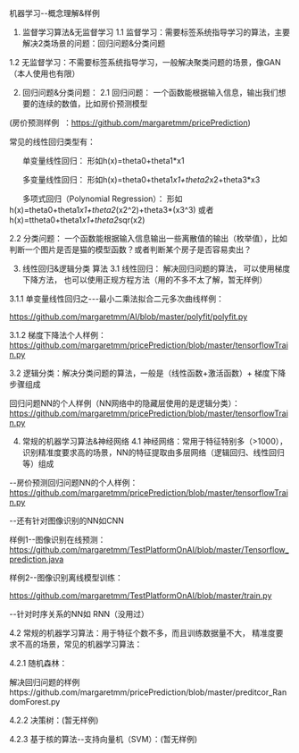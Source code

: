 机器学习--概念理解&样例


1. 监督学习算法&无监督学习
1.1 监督学习：需要标签系统指导学习的算法，主要解决2类场景的问题：回归问题&分类问题

1.2 无监督学习：不需要标签系统指导学习，一般解决聚类问题的场景，像GAN（本人使用也有限）

2. 回归问题&分类问题：
2.1 回归问题： 一个函数能根据输入信息，输出我们想要的连续的数值，比如房价预测模型

(房价预测样例  ：https://github.com/margaretmm/pricePrediction)

常见的线性回归类型有：

      单变量线性回归： 形如h(x)=theta0+theta1*x1

      多变量线性回归： 形如h(x)=theta0+theta1*x1+theta2*x2+theta3*x3

      多项式回归（Polynomial Regression）： 形如h(x)=theta0+theta1*x1+theta2*(x2^2)+theta3*(x3^3) 或者h(x)=ttheta0+theta1*x1+theta2*sqr(x2) 

2.2 分类问题： 一个函数能根据输入信息输出一些离散值的输出（枚举值），比如判断一个图片是否是猫的模型函数？或者判断某个房子是否容易卖出？

3. 线性回归&逻辑分类 算法
3.1 线性回归： 解决回归问题的算法， 可以使用梯度下降方法， 也可以使用正规方程方法（用的不多不太了解，暂无样例）

3.1.1 单变量线性回归之---最小二乘法拟合二元多次曲线样例：

https://github.com/margaretmm/AI/blob/master/polyfit/polyfit.py

3.1.2 梯度下降法个人样例：https://github.com/margaretmm/pricePrediction/blob/master/tensorflowTrain.py


3.2 逻辑分类：解决分类问题的算法，一般是（线性函数+激活函数）+ 梯度下降 步骤组成

回归问题NN的个人样例（NN网络中的隐藏层使用的是逻辑分类）：https://github.com/margaretmm/pricePrediction/blob/master/tensorflowTrain.py

4. 常规的机器学习算法&神经网络
4.1 神经网络：常用于特征特别多（>1000），识别精准度要求高的场景，NN的特征提取由多层网络（逻辑回归、线性回归等）组成

--房价预测回归问题NN的个人样例：https://github.com/margaretmm/pricePrediction/blob/master/tensorflowTrain.py

--还有针对图像识别的NN如CNN

样例1--图像识别在线预测：https://github.com/margaretmm/TestPlatformOnAI/blob/master/Tensorflow_prediction.java

样例2--图像识别离线模型训练：

https://github.com/margaretmm/TestPlatformOnAI/blob/master/train.py

--针对时序关系的NN如 RNN（没用过）

4.2 常规的机器学习算法：用于特征个数不多，而且训练数据量不大， 精准度要求不高的场景，常见的机器学习算法：

4.2.1 随机森林：

解决回归问题的样例https://github.com/margaretmm/pricePrediction/blob/master/preditcor_RandomForest.py

4.2.2 决策树：(暂无样例)

4.2.3 基于核的算法--支持向量机（SVM）：(暂无样例)
